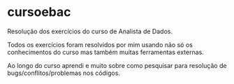 # cursoebac
Resolução dos exercícios do curso de Analista de Dados.

Todos os exercícios foram resolvidos por mim usando não só os conhecimentos do curso mas também muitas ferramentas externas.

Ao longo do curso aprendi e muito sobre como pesquisar  para resolução de bugs/conflitos/problemas nos códigos.

